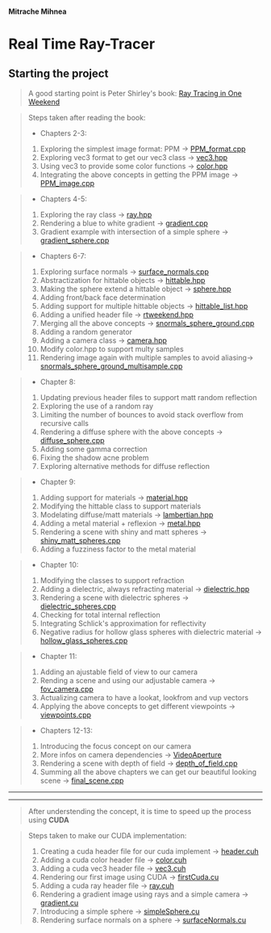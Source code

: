 #### Mitrache Mihnea

# Real Time Ray-Tracer

## Starting the project
> A good starting point is Peter Shirley's book: [Ray Tracing in One Weekend](https://raytracing.github.io/books/RayTracingInOneWeekend.html)

> Steps taken after reading the book:
> * Chapters 2-3:
> 1. Exploring the simplest image format: PPM -> [PPM_format.cpp](InOneWeekend/Chapters2-3/PPM_format.cpp)
> 2. Exploring vec3 format to get our vec3 class -> [vec3.hpp](InOneWeekend/Chapters2-3/vec3.hpp)
> 3. Using vec3 to provide some color functions -> [color.hpp](InOneWeekend/Chapters2-3/color.hpp)
> 4. Integrating the above concepts in getting the PPM image -> [PPM_image.cpp](InOneWeekend/Chapters2-3/PPM_image.cpp)

> * Chapters 4-5:
> 1. Exploring the ray class -> [ray.hpp](InOneWeekend/Chapters4-5/ray.hpp)
> 2. Rendering a blue to white gradient -> [gradient.cpp](InOneWeekend/Chapters4-5/gradient.cpp)
> 3. Gradient example with intersection of a simple sphere -> [gradient_sphere.cpp](InOneWeekend/Chapters4-5/gradient_sphere.cpp)

> * Chapters 6-7:
> 1. Exploring surface normals -> [surface_normals.cpp](InOneWeekend/Chapters6-7/surface_normals.cpp)
> 2. Abstractization for hittable objects -> [hittable.hpp](InOneWeekend/Chapters6-7/hittable.hpp)
> 3. Making the sphere extend a hittable object -> [sphere.hpp](InOneWeekend/Chapters6-7/sphere.hpp)
> 4. Adding front/back face determination
> 5. Adding support for multiple hittable objects -> [hittable_list.hpp](InOneWeekend/Chapters6-7/hittable_list.hpp)
> 6. Adding a unified header file -> [rtweekend.hpp](InOneWeekend/Chapters6-7/rtweekend.hpp)
> 7. Merging all the above concepts -> [snormals_sphere_ground.cpp](InOneWeekend/Chapters6-7/snormals_sphere_ground.cpp)
> 8. Adding a random generator
> 9. Adding a camera class -> [camera.hpp](InOneWeekend/Chapters6-7/camera.hpp)
> 10. Modify color.hpp to support multy samples
> 11. Rendering image again with multiple samples to avoid aliasing-> [snormals_sphere_ground_multisample.cpp](InOneWeekend/Chapters6-7/snormals_sphere_ground_multisample.cpp)

> * Chapter 8:
> 1. Updating previous header files to support matt random reflection
> 2. Exploring the use of a random ray
> 3. Limiting the number of bounces to avoid stack overflow from recursive calls
> 4. Rendering a diffuse sphere with the above concepts -> [diffuse_sphere.cpp](InOneWeekend/Chapter8/diffuse_sphere.cpp)
> 5. Adding some gamma correction
> 6. Fixing the shadow acne problem
> 7. Exploring alternative methods for diffuse reflection

> * Chapter 9:
> 1. Adding support for materials -> [material.hpp](InOneWeekend/Chapter9/material.hpp)
> 2. Modifying the hittable class to support materials
> 3. Modelating diffuse/matt materials -> [lambertian.hpp](InOneWeekend/Chapter9/lambertian.hpp)
> 4. Adding a metal material + reflexion -> [metal.hpp](InOneWeekend/Chapter9/metal.hpp)
> 5. Rendering a scene with shiny and matt spheres -> [shiny_matt_spheres.cpp](InOneWeekend/Chapter9/shiny_matt_spheres.cpp)
> 6. Adding a fuzziness factor to the metal material

> * Chapter 10:
> 1. Modifying the classes to support refraction
> 2. Adding a dielectric, always refracting material -> [dielectric.hpp](InOneWeekend/Chapter10/dielectric.hpp)
> 3. Rendering a scene with dielectric spheres -> [dielectric_spheres.cpp](InOneWeekend/Chapter10/dielectric_spheres.cpp)
> 4. Checking for total internal reflection
> 5. Integrating Schlick's approximation for reflectivity
> 6. Negative radius for hollow glass spheres with dielectric material -> [hollow_glass_spheres.cpp](InOneWeekend/Chapter10/hollow_glass_spheres.cpp)

> * Chapter 11:
> 1. Adding an ajustable field of view to our camera
> 2. Rending a scene and using our adjustable camera -> [fov_camera.cpp](InOneWeekend/Chapter11/vfov_camera.cpp)
> 3. Actualizing camera to have a lookat, lookfrom and vup vectors
> 4. Applying the above concepts to get different viewpoints -> [viewpoints.cpp](InOneWeekend/Chapter11/viewpoints.cpp)

> * Chapters 12-13:
> 1. Introducing the focus concept on our camera
> 2. More infos on camera dependencies -> [VideoAperture](InOneWeekend/https://www.youtube.com/watch?v=YojL7UQTVhc)
> 3. Rendering a scene with depth of field -> [depth_of_field.cpp](InOneWeekend/Chapters12-13/depth_of_field.cpp)
> 4. Summing all the above chapters we can get our beautiful
looking scene -> [final_scene.cpp](InOneWeekend/Chapters12-13/final_scene.cpp)

<hr><hr>

> After understending the concept, it is time to speed up the process using **CUDA**

> Steps taken to make our CUDA implementation:
> 1. Creating a cuda header file for our cuda implement -> [header.cuh](Cuda/header.cuh)
> 2. Adding a cuda color header file -> [color.cuh](Cuda/color.cuh)
> 3. Adding a cuda vec3 header file -> [vec3.cuh](Cuda/vec3.cuh)
> 4. Rendering our first image using CUDA -> [firstCuda.cu](Cuda/firstCuda.cu)
> 5. Adding a cuda ray header file -> [ray.cuh](Cuda/ray.cuh)
> 6. Rendering a gradient image using rays and a simple camera -> [gradient.cu](Cuda/gradient.cu)
> 7. Introducing a simple sphere -> [simpleSphere.cu](Cuda/simpleSphere.cu)
> 8. Rendering surface normals on a sphere -> [surfaceNormals.cu](Cuda/surfaceNormals.cu)